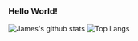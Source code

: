 ### Hello World!
![James's github stats](https://github-readme-stats.vercel.app/api?username=James-Oswald&count_private=true)
![Top Langs](https://github-readme-stats.vercel.app/api/top-langs/?username=James-Oswald&layout=compact&count_private=true&langs_count=10&hide=HTML,CSS,Shell,PHP,SCSS,Pug,Batchfile)
